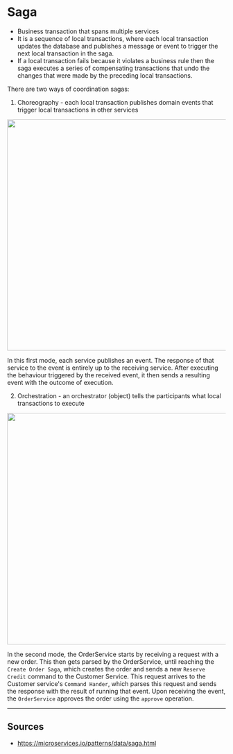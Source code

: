 # Saga
* Business transaction that spans multiple services
* It is a sequence of local transactions, where each local transaction updates the database and publishes a message or event to trigger the next local transaction in the saga.
* If a local transaction fails because it violates a business rule then the saga executes a series of compensating transactions that undo the changes that were made by the preceding local transactions.

There are two ways of coordination sagas:
1. Choreography - each local transaction publishes domain events that trigger local transactions in other services

<div align="center">
	<img src="https://chrisrichardson.net/i/sagas/Create_Order_Saga.png" style="width: 400pt">
</div>

In this first mode, each service publishes an event. The response of that service to the event is entirely up to the receiving service. After executing the behaviour triggered by the received event, it then sends a resulting event with the outcome of execution.

2. Orchestration - an orchestrator (object) tells the participants what local transactions to execute

<div align="center">
	<img src="https://chrisrichardson.net/i/sagas/Create_Order_Saga_Orchestration.png" style="width: 400pt">
</div>

In the second mode, the OrderService starts by receiving a request with a new order. This then gets parsed by the OrderService, until reaching the `Create Order Saga`, which creates the order and sends a new `Reserve Credit` command to the Customer Service. This request arrives to the Customer service's `Command Hander`, which parses this request and sends the response with the result of running that event. Upon receiving the event, the `OrderService` approves the order using the `approve` operation.


<hr>

## Sources
* https://microservices.io/patterns/data/saga.html